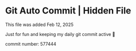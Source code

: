 # Git Auto Commit | Hidden File

This file was added Feb 12, 2025

Just for fun and keeping my daily git commit active 🤪

commit number: 577444
